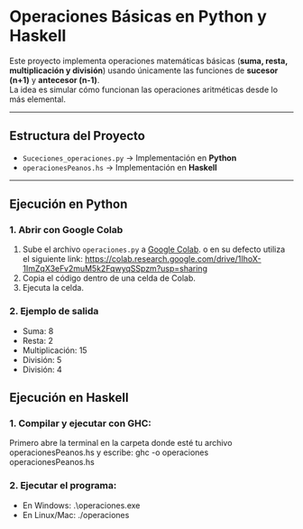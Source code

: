 # Operaciones Básicas en Python y Haskell

Este proyecto implementa operaciones matemáticas básicas (**suma, resta, multiplicación y división**) usando únicamente las funciones de **sucesor (n+1)** y **antecesor (n-1)**.  
La idea es simular cómo funcionan las operaciones aritméticas desde lo más elemental.

---

##  Estructura del Proyecto
- `Suceciones_operaciones.py` → Implementación en **Python**
- `operacionesPeanos.hs` → Implementación en **Haskell**

---

##  Ejecución en Python

### 1. Abrir con Google Colab
1. Sube el archivo `operaciones.py` a [Google Colab](https://colab.research.google.com/). o en su defecto utiliza el siguiente link: https://colab.research.google.com/drive/1IhoX-1ImZqX3eFv2muM5k2FqwyqSSpzm?usp=sharing
2. Copia el código dentro de una celda de Colab.
3. Ejecuta la celda.

### 2. Ejemplo de salida

- Suma: 8
- Resta: 2
- Multiplicación: 15
- División: 5
- División: 4


##  Ejecución en Haskell
### 1. Compilar y ejecutar con GHC:
Primero abre la terminal en la carpeta donde esté tu archivo operacionesPeanos.hs y escribe:
ghc -o operaciones operacionesPeanos.hs

### 2. Ejecutar el programa:
- En Windows: .\operaciones.exe
- En Linux/Mac: ./operaciones

